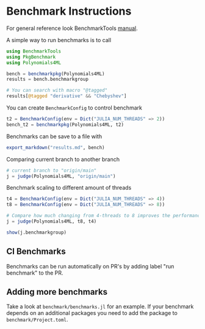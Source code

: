 # Benchmark Instructions

For general reference look BenchmarkTools [manual](https://juliaci.github.io/BenchmarkTools.jl/stable/manual/).

A simple way to run benchmarks is to call

```julia
using BenchmarkTools
using PkgBenchmark
using Polynomials4ML

bench = benchmarkpkg(Polynomials4ML)
results = bench.benchmarkgroup

# You can search with macro "@tagged"
results[@tagged "derivative" && "Chebyshev"]
```

You can create `BenchmarkConfig` to control benchmark

```julia
t2 = BenchmarkConfig(env = Dict("JULIA_NUM_THREADS" => 2))
bench_t2 = benchmarkpkg(Polynomials4ML, t2)
```

Benchmarks can be save to a file with

```julia
export_markdown("results.md", bench)
```

Comparing current branch to another branch

```julia
# current branch to "origin/main"
j = judge(Polynomials4ML, "origin/main")
```

Benchmark scaling to different amount of threads

```julia
t4 = BenchmarkConfig(env = Dict("JULIA_NUM_THREADS" => 4))
t8 = BenchmarkConfig(env = Dict("JULIA_NUM_THREADS" => 8))

# Compare how much changing from 4-threads to 8 improves the performance
j = judge(Polynomials4ML, t8, t4)

show(j.benchmarkgroup)
```

## CI Benchmarks

Benchmarks can be run automatically on PR's by adding label "run benchmark" to the PR.

## Adding more benchmarks

Take a look at `benchmark/benchmarks.jl` for an example. If your benchmark depends on an additional packages you need to add the package to `benchmark/Project.toml`.
